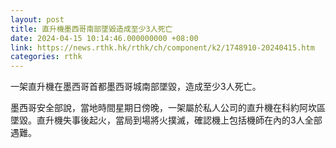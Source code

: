 ```yaml
---
layout: post
title: 直升機墨西哥南部墜毀造成至少3人死亡
date: 2024-04-15 10:14:46.000000000 +08:00
link: https://news.rthk.hk/rthk/ch/component/k2/1748910-20240415.htm
categories: rthk
---
```


一架直升機在墨西哥首都墨西哥城南部墜毀，造成至少3人死亡。

墨西哥安全部說，當地時間星期日傍晚，一架屬於私人公司的直升機在科約阿坎區墜毀。直升機失事後起火，當局到場將火撲滅，確認機上包括機師在內的3人全部遇難。
